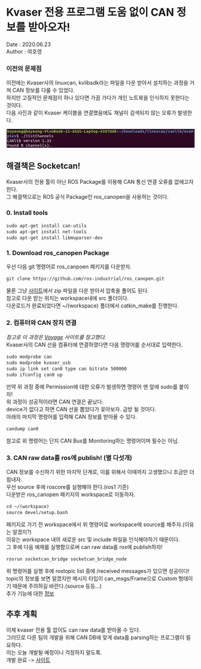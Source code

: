 # Kvaser 전용 프로그램 도움 없이 CAN 정보를 받아오자!
Date : 2020.06.23    
Author : 여호영

### 이전의 문제점
이전에는 Kvaser사의 linuxcan, kvlibsdk라는 파일을 다운 받아서 설치하는 과정을 거쳐 CAN 정보를 다룰 수 있었다.    
하지만 고질적인 문제점이 하나 있다면 가끔 가다가 개인 노트북을 인식하지 못한다는 것이다.    
다음 사진과 같이 Kvaser 케이블을 연결했음에도 채널이 검색되지 않는 오류가 발생한다.    


![사진](run_example.png)    

## 해결책은 Socketcan!
Kvaser사의 전용 툴이 아닌 ROS Package를 이용해 CAN 통신 연결 오류를 없애고자 한다.    
그 해결책으로는 ROS 공식 Package인 ros_canopen을 사용하는 것이다.     

### 0. Install tools
```
sudo apt-get install can-utils
sudo apt-get install net-tools
sudo apt-get install libmuparser-dev
```

### 1. Download ros_canopen Package
우선 다음 git 명령어로 ros_canpoen 패키지를 다운받자.    


```
git clone https://github.com/ros-industrial/ros_canopen.git
```    


물론 그냥 [사이트](https://github.com/ros-industrial/ros_canopen)에서 zip 파일을 다운 받아서 압축을 풀어도 된다.     
참고로 다운 받는 위치는 workspace내에 src 폴더이다.    
다운로드가 완료되었다면 ~/(workspace) 폴더에서 catkin_make를 진행한다.    

### 2. 컴퓨터와 CAN 장치 연결
*참고로 이 과정은 [Voyage](https://news.voyage.auto/an-introduction-to-the-can-bus-how-to-programmatically-control-a-car-f1b18be4f377) 사이트를 참고했다.*    
Kvaser사의 CAN 선을 컴퓨터에 연결하였다면 다음 명령어를 순서대로 입력한다.    


```
sudo modprobe can    
sudo modprobe kvaser_usb    
sudo ip link set can0 type can bitrate 500000    
sudo ifconfig can0 up
```    


만약 위 과정 중에 Permission에 대한 오류가 발생하면 명령어 맨 앞에 sudo를 붙이자!    
위 과정이 성공적이라면 CAN 연결은 끝났다.    
device가 없다고 하면 CAN 선을 뽑았다가 꽂아보자. 금방 될 것이다.    
아래의 마지막 명령어를 입력해 CAN 정보를 받아올 수 있다.    


```
candump can0
```    


참고로 위 명령어는 단지 CAN Bus를 Monitoring하는 명령어이며 필수는 아님.    

### 3. CAN raw data를 ros에 publish! (별 다섯개)
CAN 정보를 수신하기 위한 마지막 단계로, 이를 위해서 이때까지 고생했으니 조금만 더 힘내자.    
우선 source 후에 roscore를 실행해야 한다.(ros1 기준)    
다운받은 ros_canopen 패키지의 workspace로 이동하자.    


```
cd ~/(workspace)    
source devel/setup.bash
```    


패키지로 가기 전 workspace에서 위 명령어로 workspace에 source를 해주자.(이유는 알겠지?)    
이유는 workspace 내의 새로운 src 및 include 파일을 인식해야하기 때문이다.    
그 후에 다음 예제를 실행함으로써 can raw data를 ros에 publish하자!    


```
rosrun socketcan_bridge socketcan_bridge_node
```    


위 명령어를 실행 후에 rostopic list 중에 /received messages가 있으면 성공이다!    
topic의 정보를 보면 알겠지만 메시지 타입이 can_msgs/Frame으로 Custom 형태이기 때문에 주의하길 바란다.(source 등등...)    
추가 기능에 대한 [정보](http://wiki.ros.org/socketcan_bridge)

## 추후 계획
이제 kvaser 전용 툴 없이도 can raw data를 받아올 수 있다.    
그러므로 다른 팀의 개발을 위해 CAN DB에 맞게 data를 parsing하는 프로그램이 필요하다.    
이는 오늘 개발될 예정이니 걱정하지 말도록.    
개발 완료 -> [사이트](https://github.com/shinkansan/ARTIV/blob/master/Comms/Ioniq/artiv_can/readme.md)
